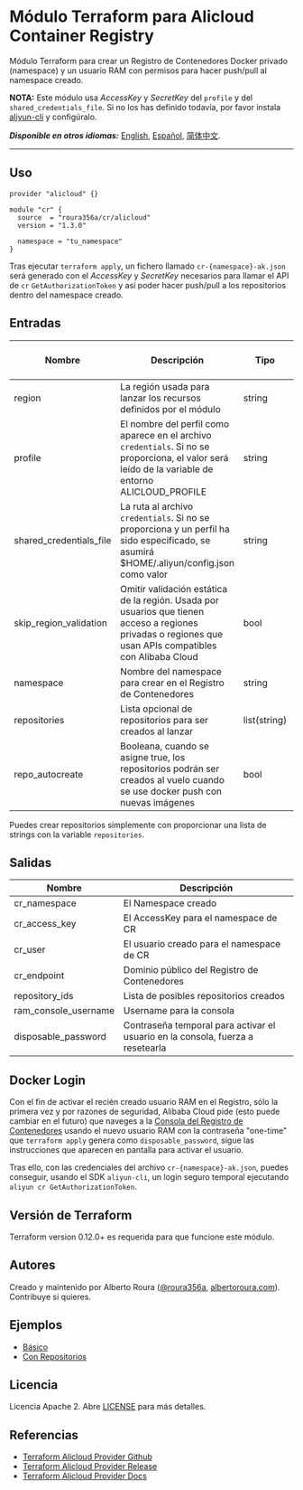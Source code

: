 # Módulo Terraform para Alicloud Container Registry
Módulo Terraform para crear un Registro de Contenedores Docker privado (namespace) y un usuario RAM con permisos para
hacer push/pull al namespace creado.

**NOTA:** Este módulo usa _AccessKey_ y _SecretKey_ del `profile` y del `shared_credentials_file`. Si no los has
definido todavía, por favor instala [aliyun-cli](https://github.com/aliyun/aliyun-cli#installation) y configúralo.

***Disponible en otros idiomas:*** [English](https://github.com/roura356a/terraform-alicloud-cr/blob/master/README.md),
[Español](https://github.com/roura356a/terraform-alicloud-cr/blob/master/README.es-ES.md),
[简体中文](https://github.com/roura356a/terraform-alicloud-cr/blob/master/README.zh-CN.md).

----------------------


## Uso
```hcl
provider "alicloud" {}

module "cr" {
  source  = "roura356a/cr/alicloud"
  version = "1.3.0"
  
  namespace = "tu_namespace"
}
```

Tras ejecutar `terraform apply`, un fichero llamado `cr-{namespace}-ak.json` será generado con el _AccessKey_ y
_SecretKey_ necesarios para llamar el API de `cr` `GetAuthorizationToken` y así poder hacer push/pull a los repositorios
dentro del namespace creado.


## Entradas
| Nombre | Descripción | Tipo | Valor por defecto | Requerido |
|------|-------------|------|---------|----------|
| region | La región usada para lanzar los recursos definidos por el módulo | string | - | no |
| profile | El nombre del perfil como aparece en el archivo `credentials`. Si no se proporciona, el valor será leído de la variable de entorno ALICLOUD_PROFILE | string | - | no |
| shared_credentials_file | La ruta al archivo `credentials`. Si no se proporciona y un perfil ha sido especificado, se asumirá $HOME/.aliyun/config.json como valor | string | - | no |
| skip_region_validation | Omitir validación estática de la región. Usada por usuarios que tienen acceso a regiones privadas o regiones que usan APIs compatibles con Alibaba Cloud | bool | - | no |
| namespace | Nombre del namespace para crear en el Registro de Contenedores | string | - | sí |
| repositories | Lista opcional de repositorios para ser creados al lanzar | list(string) | - | no |
| repo_autocreate | Booleana, cuando se asigne true, los repositorios podrán ser creados al vuelo cuando se use docker push con nuevas imágenes | bool | - | no |

Puedes crear repositorios simplemente con proporcionar una lista de strings con la variable `repositories`.


## Salidas
| Nombre | Descripción |
|------|-------------|
| cr_namespace | El Namespace creado |
| cr_access_key | El AccessKey para el namespace de CR |
| cr_user | El usuario creado para el namespace de CR |
| cr_endpoint | Dominio público del Registro de Contenedores |
| repository_ids | Lista de posibles repositorios creados |
| ram_console_username | Username para la consola |
| disposable_password | Contraseña temporal para activar el usuario en la consola, fuerza a resetearla |


## Docker Login
Con el fin de activar el recién creado usuario RAM en el Registro, sólo la primera vez y por razones de seguridad,
Alibaba Cloud pide (esto puede cambiar en el futuro) que naveges a la
[Consola del Registro de Contenedores](https://cr.console.aliyun.com/) usando el nuevo usuario RAM con la contraseña
"one-time" que `terraform apply` genera como `disposable_password`, sigue las instrucciones que aparecen en pantalla
para activar el usuario.

Tras ello, con las credenciales del archivo `cr-{namespace}-ak.json`, puedes conseguir, usando el SDK `aliyun-cli`, un
login seguro temporal ejecutando `aliyun cr GetAuthorizationToken`.


## Versión de Terraform
Terraform version 0.12.0+ es requerida para que funcione este módulo.


## Autores
Creado y maintenido por Alberto Roura ([@roura356a](https://github.com/roura356a),
[albertoroura.com](https://albertoroura.com/)). Contribuye si quieres.


## Ejemplos
- [Básico](https://github.com/roura356a/terraform-alicloud-cr/tree/master/examples/basic)
- [Con Repositorios](https://github.com/roura356a/terraform-alicloud-cr/tree/master/examples/with-repositories)


## Licencia
Licencia Apache 2. Abre [LICENSE](https://github.com/roura356a/terraform-alicloud-cr/tree/master/LICENSE) para más
detalles.


## Referencias
* [Terraform Alicloud Provider Github](https://github.com/terraform-providers/terraform-provider-alicloud)
* [Terraform Alicloud Provider Release](https://releases.hashicorp.com/terraform-provider-alicloud/)
* [Terraform Alicloud Provider Docs](https://www.terraform.io/docs/providers/alicloud/)
